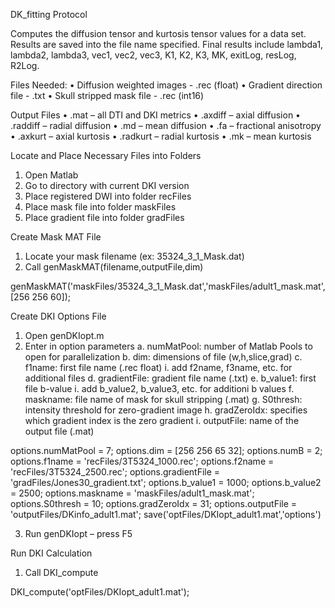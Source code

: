 DK_fitting Protocol

Computes the diffusion tensor and kurtosis tensor values for a data set. Results are saved into the file name specified. Final results include lambda1, lambda2, lambda3, vec1, vec2, vec3, K1, K2, K3, MK, exitLog, resLog, R2Log.

Files Needed:
•	Diffusion weighted images - .rec (float)
•	Gradient direction file - .txt
•	Skull stripped mask file - .rec (int16)

Output Files
•	.mat – all DTI and DKI metrics
•	.axdiff – axial diffusion
•	.raddiff – radial diffusion
•	.md – mean diffusion
•	.fa – fractional anisotropy
•	.axkurt – axial kurtosis
•	.radkurt – radial kurtosis
•	.mk – mean kurtosis

Locate and Place Necessary Files into Folders
1.	Open Matlab
2.	Go to directory with current DKI version
3.	Place registered DWI into folder recFiles
4.	Place mask file into folder maskFiles
5.	Place gradient file into folder gradFiles

Create Mask MAT File
1.	Locate your mask filename (ex: 35324_3_1_Mask.dat)
2.	Call genMaskMAT(filename,outputFile,dim)

genMaskMAT('maskFiles/35324_3_1_Mask.dat','maskFiles/adult1_mask.mat',[256 256 60]);

Create DKI Options File
1.	Open genDKIopt.m
2.	Enter in option parameters
a.	numMatPool: number of Matlab Pools to open for parallelization
b.	dim: dimensions of file (w,h,slice,grad)
c.	f1name: first file name (.rec float)
i.	add f2name, f3name, etc. for additional files
d.	gradientFile: gradient file name (.txt)
e.	b_value1: first file b-value
i.	add b_value2, b_value3, etc. for additioni b values
f.	maskname: file name of mask for skull stripping (.mat)
g.	S0thresh: intensity threshold for zero-gradient image
h.	gradZeroIdx: specifies which gradient index is the zero gradient
i.	outputFile: name of the output file (.mat)

options.numMatPool = 7;
options.dim = [256 256 65 32];
options.numB = 2;
options.f1name = 'recFiles/3T5324_1000.rec';
options.f2name = 'recFiles/3T5324_2500.rec';
options.gradientFile = 'gradFiles/Jones30_gradient.txt';
options.b_value1 = 1000;
options.b_value2 = 2500;
options.maskname = 'maskFiles/adult1_mask.mat';
options.S0thresh = 10;
options.gradZeroIdx = 31;
options.outputFile = 'outputFiles/DKinfo_adult1.mat';
save('optFiles/DKIopt_adult1.mat','options')

3.	Run genDKIopt – press F5 

Run DKI Calculation
1.	Call DKI_compute

DKI_compute('optFiles/DKIopt_adult1.mat');
